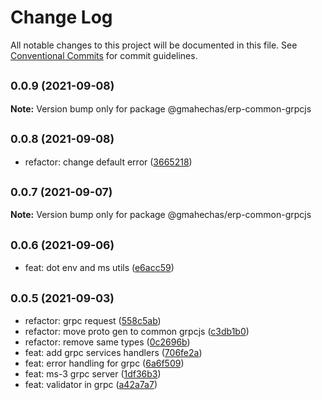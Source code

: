 # Change Log

All notable changes to this project will be documented in this file.
See [Conventional Commits](https://conventionalcommits.org) for commit guidelines.

## <small>0.0.9 (2021-09-08)</small>

**Note:** Version bump only for package @gmahechas/erp-common-grpcjs





## <small>0.0.8 (2021-09-08)</small>

* refactor: change default error ([3665218](https://github.com/gmahechas/erp/commit/3665218))





## <small>0.0.7 (2021-09-07)</small>

**Note:** Version bump only for package @gmahechas/erp-common-grpcjs





## <small>0.0.6 (2021-09-06)</small>

* feat: dot env and ms utils ([e6acc59](https://github.com/gmahechas/erp/commit/e6acc59))





## <small>0.0.5 (2021-09-03)</small>

* refactor: grpc request ([558c5ab](https://github.com/gmahechas/erp/commit/558c5ab))
* refactor: move proto gen to common grpcjs ([c3db1b0](https://github.com/gmahechas/erp/commit/c3db1b0))
* refactor: remove same types ([0c2696b](https://github.com/gmahechas/erp/commit/0c2696b))
* feat: add grpc services handlers ([706fe2a](https://github.com/gmahechas/erp/commit/706fe2a))
* feat: error handling for grpc ([6a6f509](https://github.com/gmahechas/erp/commit/6a6f509))
* feat: ms-3 grpc server ([1df36b3](https://github.com/gmahechas/erp/commit/1df36b3))
* feat: validator in grpc ([a42a7a7](https://github.com/gmahechas/erp/commit/a42a7a7))
